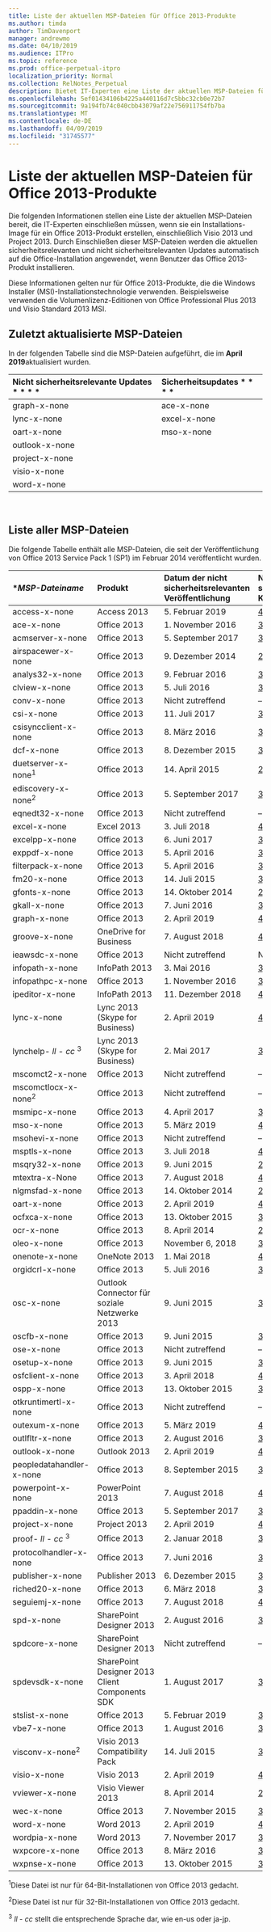 ```yaml
---
title: Liste der aktuellen MSP-Dateien für Office 2013-Produkte
ms.author: timda
author: TimDavenport
manager: andrewmo
ms.date: 04/10/2019
ms.audience: ITPro
ms.topic: reference
ms.prod: office-perpetual-itpro
localization_priority: Normal
ms.collection: RelNotes_Perpetual
description: Bietet IT-Experten eine Liste der aktuellen MSP-Dateien für unbefristete Office 2013-Versionen, die Windows Installer (MSI) verwenden
ms.openlocfilehash: 5ef01434106b4225a440116d7c5bbc32cb0e72b7
ms.sourcegitcommit: 9a194fb74c040cbb43079af22e756911754fb7ba
ms.translationtype: MT
ms.contentlocale: de-DE
ms.lasthandoff: 04/09/2019
ms.locfileid: "31745577"
---
```

# <a name="list-of-the-most-current-msp-files-for-office-2013-products"></a>Liste der aktuellen MSP-Dateien für Office 2013-Produkte

Die folgenden Informationen stellen eine Liste der aktuellen MSP-Dateien bereit, die IT-Experten einschließen müssen, wenn sie ein Installations-Image für ein Office 2013-Produkt erstellen, einschließlich Visio 2013 und Project 2013. Durch Einschließen dieser MSP-Dateien werden die aktuellen sicherheitsrelevanten und nicht sicherheitsrelevanten Updates automatisch auf die Office-Installation angewendet, wenn Benutzer das Office 2013-Produkt installieren.
  
Diese Informationen gelten nur für Office 2013-Produkte, die die Windows Installer (MSI)-Installationstechnologie verwenden. Beispielsweise verwenden die Volumenlizenz-Editionen von Office Professional Plus 2013 und Visio Standard 2013 MSI.
  
## <a name="most-recently-updated-msp-files"></a>Zuletzt aktualisierte MSP-Dateien

In der folgenden Tabelle sind die MSP-Dateien aufgeführt, die im **April 2019**aktualisiert wurden. 
  
|Nicht sicherheitsrelevante Updates * * * *|Sicherheitsupdates * * * *|
|:-----|:-----|
|graph-x-none<br>|ace-x-none<br/>|
|lync-x-none<br>|excel-x-none<br/>|
|oart-x-none<br>|mso-x-none<br/>|
|outlook-x-none<br>|<br/>|
|project-x-none<br>|<br/>|
|visio-x-none<br>|<br/>|
|word-x-none<br>|<br/>|


<br/>

 
## <a name="list-of-all-msp-files"></a>Liste aller MSP-Dateien

Die folgende Tabelle enthält alle MSP-Dateien, die seit der Veröffentlichung von Office 2013 Service Pack 1 (SP1) im Februar 2014 veröffentlicht wurden.
  
|****MSP-Dateiname***|****Produkt****|****Datum der nicht sicherheitsrelevanten Veröffentlichung****|****Nicht sicherheitsrelevanter KB-Artikel****|****Datum der sicherheitsrelevanten Veröffentlichung****|****Sicherheitsrelevanter KB-Artikel****|****Sicherheitsrelevante KB veraltet****|
|:-----|:-----|:-----|:-----|:-----|:-----|:-----|
|access-x-none  <br/> |Access 2013  <br/> |5. Februar 2019  <br/> |[4032252](https://support.microsoft.com/help/4032252) <br/> |10. Juli 2018  <br/> |[4018351](https://support.microsoft.com/en-us/help/4018351) <br/> |[4011234](https://support.microsoft.com/en-us/help/4011234) <br/> |
|ace-x-none  <br/> |Office 2013  <br/> |1. November 2016  <br/> |[3039750](https://support.microsoft.com/kb/3039750) <br/> |9. April 2019  <br/> |[4462204](https://support.microsoft.com/help/4462204) <br/> |[4018300](https://support.microsoft.com/help/4018300)  <br/> |
|acmserver-x-none  <br/> |Office 2013  <br/> |5. September 2017  <br/> |[3172512](https://support.microsoft.com/help/3172512) <br/> |–  <br/> |–  <br/> |–  <br/> |
|airspacewer-x-none  <br/> |Office 2013  <br/> |9. Dezember 2014  <br/> |[2899522](https://support.microsoft.com/kb/2899522) <br/> |–  <br/> |–  <br/> |–  <br/> |
|analys32-x-none  <br/> |Office 2013  <br/> |9. Februar 2016  <br/> |[3054819](https://support.microsoft.com/kb/3054819) <br/> |–  <br/> |–  <br/> |–  <br/> |
|clview-x-none  <br/> |Office 2013  <br/> |5. Juli 2016  <br/> |[3101503](https://support.microsoft.com/kb/3101503) <br/> |–  <br/> |–  <br/> |–  <br/> |
|conv-x-none  <br/> |Office 2013  <br/> |Nicht zutreffend  <br/> |–  <br/> |12. September 2017  <br/> |[3213564](https://support.microsoft.com/help/3213564) <br/> |[3203392](https://support.microsoft.com/help/3203392) <br/> |
|csi-x-none  <br/> |Office 2013  <br/> |11. Juli 2017  <br/> |[3172545](https://support.microsoft.com/help/3172545) <br/> |–  <br/> |–  <br/> |–  <br/> |
|csisyncclient-x-none  <br/> |Office 2013  <br/> |8. März 2016  <br/> |[3114488](https://support.microsoft.com/kb/3114488) <br/> |–  <br/> |–  <br/> |–  <br/> |
|dcf-x-none  <br/> |Office 2013  <br/> |8. Dezember 2015  <br/> |[3023068](https://support.microsoft.com/kb/3023068) <br/> |13. Juni 2017  <br/> |[3162051](https://support.microsoft.com/help/3162051) <br/> |Nicht zutreffend  <br/> |
|duetserver-x-none<sup>1</sup> <br/> |Office 2013  <br/> |14. April 2015  <br/> |[2965214](https://support.microsoft.com/kb/2965214) <br/> |–  <br/> |–  <br/> |–  <br/> |
|ediscovery-x-none<sup>2</sup> <br/> |Office 2013  <br/> |5. September 2017  <br/> |[3172484](https://support.microsoft.com/help/3172484) <br/> |–  <br/> |–  <br/> |–  <br/> |
|eqnedt32-x-none  <br/> |Office 2013  <br/> |Nicht zutreffend  <br/> |–  <br/> |9. Januar 2018  <br/> |[4011580](https://support.microsoft.com/help/4011580) <br/> |[3162047](https://support.microsoft.com/help/3162047) <br/> |
|excel-x-none  <br/> |Excel 2013  <br/> |3. Juli 2018  <br/> |[4022244](https://support.microsoft.com/help/4022244) <br/> |9. April 2019  <br/> |[4462209](https://support.microsoft.com/en-us/help/4462209) <br/> |[4461597](https://support.microsoft.com/en-us/help/4461597) <br/> |
|excelpp-x-none  <br/> |Office 2013  <br/> |6. Juni 2017  <br/> |[3191872](https://support.microsoft.com/help/3191872) <br/> |–  <br/> |–  <br/> |–  <br/> |
|exppdf-x-none  <br/> |Office 2013  <br/> |5. April 2016  <br/> |[3085587](https://support.microsoft.com/kb/3085587) <br/> |–  <br/> |–  <br/> |–  <br/> |
|filterpack-x-none  <br/> |Office 2013  <br/> |5. April 2016  <br/> |[3039756](https://support.microsoft.com/kb/3039756) <br/> |–  <br/> |–  <br/> |–  <br/> |
|fm20-x-none  <br/> |Office 2013  <br/> |14. Juli 2015  <br/> |[3023052](https://support.microsoft.com/kb/3023052) <br/> |9. Dezember 2014  <br/> |[2726958](https://support.microsoft.com/kb/2726958) <br/> |Nicht zutreffend  <br/> |
|gfonts-x-none  <br/> |Office 2013  <br/> |14. Oktober 2014  <br/> |[2760371](https://support.microsoft.com/kb/2760371) <br/> |–  <br/> |–  <br/> |–  <br/> |
|gkall-x-none  <br/> |Office 2013  <br/> |7. Juni 2016  <br/> |[3039795](https://support.microsoft.com/kb/3039795) <br/> |–  <br/> |–  <br/> |–  <br/> |
|graph-x-none  <br/> |Office 2013  <br/> |2. April 2019  <br/> |[4462203](https://support.microsoft.com/kb/4462203)  <br/> |13. November 2018  <br/> |[4022237](https://support.microsoft.com/en-us/help/4022237) <br/> |[4022182](https://support.microsoft.com/en-us/help/4022182) <br/> |
|groove-x-none  <br/> |OneDrive for Business  <br/> |7. August 2018  <br/> |[4022226](https://support.microsoft.com/help/4022226) <br/> |–  <br/> |–  <br/> |–  <br/> |
|ieawsdc-x-none  <br/> |Office 2013  <br/> |Nicht zutreffend  <br/> |Nicht zutreffend  <br/> |11. August 2015  <br/> |[3039798](https://support.microsoft.com/kb/3039798) <br/> |Nicht zutreffend  <br/> |
|infopath-x-none  <br/> |InfoPath 2013  <br/> |3. Mai 2016  <br/> |[3114946](https://support.microsoft.com/kb/3114946) <br/> |8. März 2016  <br/> |[3114833](https://support.microsoft.com/kb/3114833) <br/> |[3054793](https://support.microsoft.com/kb/3054793) <br/> |
|infopathpc-x-none  <br/> |Office 2013  <br/> |1. November 2016  <br/> |[3127916](https://support.microsoft.com/kb/3127916) <br/> |–  <br/> |–  <br/> |–  <br/> |
|ipeditor-x-none  <br/> |InfoPath 2013  <br/> |11. Dezember 2018  <br/> |[4022181](https://support.microsoft.com/kb/4022181) <br/> |8. Mai 2018  <br/> |[3162075](https://support.microsoft.com/en-us/help/3162075) <br/> |Nicht zutreffend  <br/> |
|lync-x-none  <br/> |Lync 2013 (Skype for Business)  <br/> |2. April 2019  <br/> |[4462207](https://support.microsoft.com/en-us/help/4462207) <br/> |13. November 2018  <br/> |[4461487](https://support.microsoft.com/help/4461487) <br/> |[4022225](https://support.microsoft.com/help/4022225) <br/> |
|lynchelp- *ll*  -  *cc* <sup>3</sup> <br/> |Lync 2013 (Skype for Business)  <br/> |2. Mai 2017  <br/> |[3191873](https://support.microsoft.com/help/3191873) <br/> |12. September 2017  <br/> |[3213568](https://support.microsoft.com/help/3213568) <br/> |[3191937](https://support.microsoft.com/help/3191937) <br/> |
|mscomct2-x-none  <br/> |Office 2013  <br/> |Nicht zutreffend  <br/> |–  <br/> |13. Mai 2014  <br/> |[2760272](https://support.microsoft.com/kb/2760272) <br/> |Nicht zutreffend  <br/> |
|mscomctlocx-x-none<sup>2</sup> <br/> |Office 2013  <br/> |Nicht zutreffend  <br/> |–  <br/> |12. Januar 2016  <br/> |[3039794](https://support.microsoft.com/kb/3039794) <br/> |[2880502](https://support.microsoft.com/kb/2880502) <br/> |
|msmipc-x-none  <br/> |Office 2013  <br/> |4. April 2017  <br/> |[3172523](https://support.microsoft.com/help/3172523) <br/> |–  <br/> |–  <br/> |–  <br/> |
|mso-x-none  <br/> |Office 2013  <br/> |5. März 2019  <br/> |[4462201](https://support.microsoft.com/en-us/help/4462201) <br/> |9. April 2019  <br/> |[4464504](https://support.microsoft.com/en-us/help/4464504) <br/> |[4462138](https://support.microsoft.com/en-us/help/4462138) <br/> |
|msohevi-x-none  <br/> |Office 2013  <br/> |Nicht zutreffend  <br/> |–  <br/> |8. Januar 2019  <br/> |[3172522](https://support.microsoft.com/kb/3172522) <br/> |Nicht zutreffend  <br/> |
|msptls-x-none  <br/> |Office 2013  <br/> |3. Juli 2018  <br/> |[4018378](https://support.microsoft.com/en-us/help/4018378) <br/> |11. August 2015  <br/> |[3054816](https://support.microsoft.com/kb/3054816) <br/> |Nicht zutreffend  <br/> |
|msqry32-x-none  <br/> |Office 2013  <br/> |9. Juni 2015  <br/> |[2889863](https://support.microsoft.com/kb/2889863) <br/> |–  <br/> |–  <br/> |–  <br/> |
|mtextra-x-None  <br/> |Office 2013  <br/> |7. August 2018  <br/> |[4022212](https://support.microsoft.com/kb/4022212) <br/> |–  <br/> |–  <br/> |–  <br/> |
|nlgmsfad-x-none  <br/> |Office 2013  <br/> |14. Oktober 2014  <br/> |[2883095](https://support.microsoft.com/kb/2883095) <br/> |–  <br/> |–  <br/> |–  <br/> |
|oart-x-none  <br/> |Office 2013  <br/> |2. April 2019  <br/> |[4462200](https://support.microsoft.com/help/4462200) <br/> |12. Juni 2018  <br/> |[4018387](https://support.microsoft.com/en-us/help/4018387) <br/> |[4018288](https://support.microsoft.com/en-us/help/4018288) <br/> |
|ocfxca-x-none  <br/> |Office 2013  <br/> |13. Oktober 2015  <br/> |[3039720](https://support.microsoft.com/kb/3039720) <br/> |–  <br/> |–  <br/> |Nicht zutreffend  <br/> |
|ocr-x-none  <br/> |Office 2013  <br/> |8. April 2014  <br/> |[2760344](https://support.microsoft.com/kb/2760344) <br/> |–  <br/> |–  <br/> |–  <br/> |
|oleo-x-none  <br/> |Office 2013  <br/> |November 6, 2018  <br/> |[3178640](https://support.microsoft.com/kb/3178640) <br/> |–  <br/> |–  <br/> |–  <br/> |
|onenote-x-none  <br/> |OneNote 2013  <br/> |1. Mai 2018  <br/> |[4011281](https://support.microsoft.com/en-us/help/4011281) <br/> |9. August 2016  <br/> |[3115256](https://support.microsoft.com/kb/3115256) <br/> |[3101371](https://support.microsoft.com/kb/3101371) <br/> |
|orgidcrl-x-none  <br/> |Office 2013  <br/> |5. Juli 2016  <br/> |[3085565](https://support.microsoft.com/kb/3085565) <br/> |–  <br/> |–  <br/> |–  <br/> |
|osc-x-none  <br/> |Outlook Connector für soziale Netzwerke 2013  <br/> |9. Juni 2015  <br/> |[3054854](https://support.microsoft.com/kb/3054854) <br/> |–  <br/> |–  <br/> |–  <br/> |
|oscfb-x-none  <br/> |Office 2013  <br/> |9. Juni 2015  <br/> |[3054856](https://support.microsoft.com/kb/3054856) <br/> |–  <br/> |–  <br/> |–  <br/> |
|ose-x-none  <br/> |Office 2013  <br/> |Nicht zutreffend  <br/> |–  <br/> |10. Juli 2018  <br/> |[4022188](https://support.microsoft.com/en-us/help/4022188) <br/> |[4011253](https://support.microsoft.com/en-us/help/4011253) <br/> |
|osetup-x-none  <br/> |Office 2013  <br/> |9. Juni 2015  <br/> |[3054783](https://support.microsoft.com/kb/3054783) <br/> |10. Juli 2018  <br/> |[4022189](https://support.microsoft.com/en-us/help/4022189) <br/> |[4011254](https://support.microsoft.com/en-us/help/4011254) <br/> |
|osfclient-x-none  <br/> |Office 2013  <br/> |3. April 2018  <br/> |[4018333](https://support.microsoft.com/en-us/help/4018333) <br/> |9. Juni 2015  <br/> |[3039782](https://support.microsoft.com/kb/3039782) <br/> |Nicht zutreffend  <br/> |
|ospp-x-none  <br/> |Office 2013  <br/> |13. Oktober 2015  <br/> |[3039778](https://support.microsoft.com/kb/3039778) <br/> |–  <br/> |–  <br/> |–  <br/> |
|otkruntimertl-x-none  <br/> |Office 2013  <br/> |Nicht zutreffend  <br/> |–  <br/> |8. März 2016  <br/> |[3039746](https://support.microsoft.com/kb/3039746) <br/> |[2910941](https://support.microsoft.com/kb/2910941) <br/> |
|outexum-x-none  <br/> |Office 2013  <br/> |5. März 2019  <br/> |[4092455](https://support.microsoft.com/kb/4092455) <br/> |–  <br/> |–  <br/> |–  <br/> |
|outlfltr-x-none  <br/> |Office 2013  <br/> |2. August 2016  <br/> |[3115404](https://support.microsoft.com/kb/3115404) <br/> |–  <br/> |–  <br/> |–  <br/> |
|outlook-x-none  <br/> |Outlook 2013  <br/> |2. April 2019  <br/> |[4464507](https://support.microsoft.com/en-us/help/4464507) <br/> |8. Januar 2019  <br/> |[4461595](https://support.microsoft.com/help/4461595) <br/> |[4461556](https://support.microsoft.com/help/4461556) <br/> |
|peopledatahandler-x-none  <br/> |Office 2013  <br/> |8. September 2015  <br/> |[3039766](https://support.microsoft.com/kb/3039766) <br/> |–  <br/> |–  <br/> |–  <br/> |
|powerpoint-x-none  <br/> |PowerPoint 2013  <br/> |7. August 2018  <br/> |[4018374](https://support.microsoft.com/en-us/help/4018374) <br/> |11. Dezember 2018  <br/> |[4461481](https://support.microsoft.com/help/4461481) <br/> |[4092453](https://support.microsoft.com/help/4092453) <br/> |
|ppaddin-x-none  <br/> |Office 2013  <br/> |5. September 2017  <br/> |[3213536](https://support.microsoft.com/help/3213536) <br/> |–  <br/> |–  <br/> |–  <br/> |
|project-x-none  <br/> |Project 2013  <br/> |2. April 2019 <br/> |[4462136](https://support.microsoft.com/en-us/help/4462136) <br/> |13. November 2018  <br/> |[4461489](https://support.microsoft.com/kb/4461489) <br/> |[3101506](https://support.microsoft.com/kb/3101506) <br/>  |
|proof- *ll*  -  *cc* <sup>3</sup> <br/> |Office 2013  <br/> |2. Januar 2018  <br/> |[3172510](https://support.microsoft.com/help/3172510) <br/> |13. Mai 2014  <br/> |[2880463](https://support.microsoft.com/kb/2880463) <br/> |Nicht zutreffend  <br/> |
|protocolhandler-x-none  <br/> |Office 2013  <br/> |7. Juni 2016  <br/> |[3023049](https://support.microsoft.com/kb/3023049) <br/> |–  <br/> |–  <br/> |–  <br/> |
|publisher-x-none  <br/> |Publisher 2013  <br/> |6. Dezember 2015  <br/> |[3114329](https://support.microsoft.com/kb/3114329) <br/> |10. November 2015  <br/> |[3085561](https://support.microsoft.com/kb/3085561) <br/> |Nicht zutreffend  <br/> |
|riched20-x-none  <br/> |Office 2013  <br/> |6. März 2018  <br/> |[3172471](https://support.microsoft.com/en-us/help/3172471) <br/> |–  <br/> |–  <br/> |–  <br/> |
|seguiemj-x-none  <br/> |Office 2013  <br/> |7. August 2018  <br/> |[4011155](https://support.microsoft.com/help/4011155) <br/> |–  <br/> |–  <br/> |–  <br/> |
|spd-x-none  <br/> |SharePoint Designer 2013  <br/> |2. August 2016  <br/> |[3114721](https://support.microsoft.com/kb/3114721) <br/> |13. Mai 2014  <br/> |[2863836](https://support.microsoft.com/kb/2863836) <br/> |Nicht zutreffend  <br/> |
|spdcore-x-none  <br/> |SharePoint Designer 2013  <br/> |Nicht zutreffend  <br/> |–  <br/> |13. Mai 2014  <br/> |[2752096](https://support.microsoft.com/kb/2752096) <br/> |Nicht zutreffend  <br/> |
|spdevsdk-x-none  <br/> |SharePoint Designer 2013 Client Components SDK  <br/> |1. August 2017  <br/> |[3213571](https://support.microsoft.com/help/3213571) <br/> |13. Mai 2014  <br/> |[2863854](https://support.microsoft.com/kb/2863854) <br/> |Nicht zutreffend  <br/> |
|stslist-x-none  <br/> |Office 2013  <br/> |5. Februar 2019  <br/> |[3172473](https://support.microsoft.com/kb/3172473) <br/> |–  <br/> |–  <br/> |–  <br/> |
|vbe7-x-none  <br/> |Office 2013  <br/> |1. August 2016  <br/> |[3172443](https://support.microsoft.com/help/3172443) <br/> |8. November 2016  <br/> |[3115153](https://support.microsoft.com/kb/3115153) <br/> |[3039734](https://support.microsoft.com/kb/3039734) <br/> |
|visconv-x-none<sup>2</sup> <br/> |Visio 2013 Compatibility Pack  <br/> |14. Juli 2015  <br/> |[3054828](https://support.microsoft.com/kb/3054828) <br/> |–  <br/> |–  <br/> |Nicht zutreffend  <br/> |
|visio-x-none  <br/> |Visio 2013  <br/> |2. April 2019  <br/> |[4464505](https://support.microsoft.com/en-us/help/4464505) <br/> |14. Juni 2016  <br/> |[3115020](https://support.microsoft.com/kb/3115020) <br/> |[3114489](https://support.microsoft.com/kb/3114489) <br/> |
|vviewer-x-none  <br/> |Visio Viewer 2013  <br/> |8. April 2014  <br/> |[2817301](https://support.microsoft.com/kb/2817301) <br/> |–  <br/> |–  <br/> |Nicht zutreffend  <br/> |
|wec-x-none  <br/> |Office 2013  <br/> |7. November 2015  <br/> |[3172533](https://support.microsoft.com/help/3172533) <br/> |–  <br/> |–  <br/> |Nicht zutreffend  <br/> |
|word-x-none  <br/> |Word 2013  <br/> |2. April 2019 <br/> |[4462140](https://support.microsoft.com/en-us/help/4462140) <br/> |8. Januar 2019  <br/> |[4461594](https://support.microsoft.com/en-us/help/4461594) <br/> |[4461485](https://support.microsoft.com/en-us/help/4461485) <br/> |
|wordpia-x-none  <br/> |Word 2013  <br/> |7. November 2017  <br/> |[3162081](https://support.microsoft.com/help/3162081) <br/> |–  <br/> |–  <br/> |Nicht zutreffend  <br/> |
|wxpcore-x-none  <br/> |Office 2013  <br/> |8. März 2016  <br/> |[3114499](https://support.microsoft.com/kb/3114499) <br/> |–  <br/> |–  <br/> |Nicht zutreffend  <br/> |
|wxpnse-x-none  <br/> |Office 2013  <br/> |13. Oktober 2015  <br/> |[3039701](https://support.microsoft.com/kb/3039701) <br/> |–  <br/> |–  <br/> |Nicht zutreffend  <br/> |
   
<sup>1</sup>Diese Datei ist nur für 64-Bit-Installationen von Office 2013 gedacht.
  
<sup>2</sup>Diese Datei ist nur für 32-Bit-Installationen von Office 2013 gedacht.
  
<sup>3</sup> *ll*  -  *cc* stellt die entsprechende Sprache dar, wie en-us oder ja-jp. 
  
